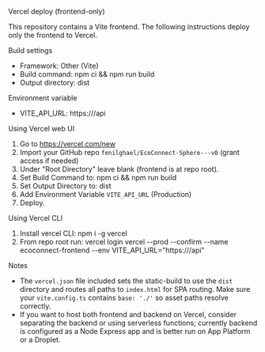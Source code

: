 Vercel deploy (frontend-only)

This repository contains a Vite frontend. The following instructions deploy only the frontend to Vercel.

Build settings
- Framework: Other (Vite)
- Build command: npm ci && npm run build
- Output directory: dist

Environment variable
- VITE_API_URL: https://<your-backend-domain-or-app-url>/api

Using Vercel web UI
1. Go to https://vercel.com/new
2. Import your GitHub repo `fenilghael/EcoConnect-Sphere---v0` (grant access if needed)
3. Under "Root Directory" leave blank (frontend is at repo root).
4. Set Build Command to:
   npm ci && npm run build
5. Set Output Directory to:
   dist
6. Add Environment Variable `VITE_API_URL` (Production)
7. Deploy.

Using Vercel CLI
1. Install vercel CLI:
   npm i -g vercel
2. From repo root run:
   vercel login
   vercel --prod --confirm --name ecoconnect-frontend --env VITE_API_URL="https://<your-backend>/api"

Notes
- The `vercel.json` file included sets the static-build to use the `dist` directory and routes all paths to `index.html` for SPA routing. Make sure your `vite.config.ts` contains `base: './'` so asset paths resolve correctly.
- If you want to host both frontend and backend on Vercel, consider separating the backend or using serverless functions; currently backend is configured as a Node Express app and is better run on App Platform or a Droplet.
